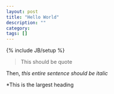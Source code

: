 ```yaml
---
layout: post
title: "Hello World"
description: ""
category: 
tags: []
---
```

{% include JB/setup %}
> This should be quote

Then, _this entire sentence should be italic_

*This is the largest heading
